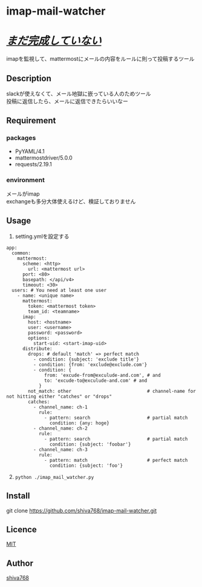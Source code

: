 imap-mail-watcher
====

# ***<u>まだ完成していない</u>***  
imapを監視して、mattermostにメールの内容をルールに則って投稿するツール

## Description
slackが使えなくて、メール地獄に嵌っている人のためツール  
投稿に返信したら、メールに返信できたらいいなー  

## Requirement
### packages
- PyYAML/4.1
- mattermostdriver/5.0.0
- requests/2.19.1
### environment
メールがimap  
exchangeも多分大体使えるけど、検証しておりません

## Usage
1. setting.ymlを設定する  
  ```
  app:
    common:
      mattermost:
        scheme: <http>
          url: <mattermost url>
        port: <80>
        basepath: </api/v4>
        timeout: <30>
    users: # You need at least one user
      - name: <unique name>
        mattermost:
          token: <mattermost token>
          team_id: <teamname>
        imap:
          host: <hostname>
          user: <username>
          password: <password>
          options:
            start-uid: <start-imap-uid>
        distribute:
          drops: # default 'match' => perfect match
            - condition: {subject: 'exclude title'}
            - condition: {from: 'exclude@exclude.com'}
            - condition: {
                from: 'excude-from@exculude-and.com', # and
                to: 'excude-to@exculude-and.com' # and
              }
          not_match: other                            # channel-name for not hitting either "catches" or "drops"
          catches:
            - channel_name: ch-1
              rule:
                - pattern: search                     # partial match
                  condition: {any: hoge}
            - channel_name: ch-2
              rule:
                - pattern: search                     # partial match
                  condition: {subject: 'foobar'}
            - channel_name: ch-3
              rule:
                - pattern: match                      # perfect match
                  condition: {subject: 'foo'}
  ```
2. `python ./imap_mail_watcher.py`  

## Install
git clone https://github.com/shiva768/imap-mail-watcher.git

## Licence

[MIT](https://github.com/shiva768/cybozu-gcal-sync/blob/master/LICENSE)

## Author

[shiva768](https://github.com/shiva768)
